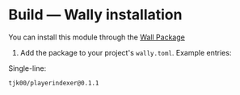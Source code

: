 # Build — Wally installation

You can install this module through the [Wall Package](https://wally.run/package/hobbs04067/playerindexer)

1. Add the package to your project's `wally.toml`. Example entries:

Single-line:
```
tjk00/playerindexer@0.1.1
```